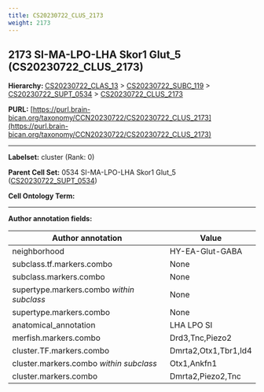 ```yaml
---
title: CS20230722_CLUS_2173
weight: 2173
---
```

## 2173 SI-MA-LPO-LHA Skor1 Glut_5 (CS20230722_CLUS_2173)
<b>Hierarchy: </b>
[CS20230722_CLAS_13](../CS20230722_CLAS_13) >
[CS20230722_SUBC_119](../CS20230722_SUBC_119) >
[CS20230722_SUPT_0534](../CS20230722_SUPT_0534) >
[CS20230722_CLUS_2173](../CS20230722_CLUS_2173)

**PURL:** [https://purl.brain-bican.org/taxonomy/CCN20230722/CS20230722_CLUS_2173](https://purl.brain-bican.org/taxonomy/CCN20230722/CS20230722_CLUS_2173)

---


**Labelset:** cluster (Rank: 0)

**Parent Cell Set:** 0534 SI-MA-LPO-LHA Skor1 Glut_5 ([CS20230722_SUPT_0534](../CS20230722_SUPT_0534))



**Cell Ontology Term:** 

[MARKER GENES.]: #


---

[TRANSFERRED ANNOTATIONS.]: #


[AUTHOR ANNOTATION FIELDS.]: #


**Author annotation fields:**

| Author annotation | Value |
|-------------------|-------|
|neighborhood|HY-EA-Glut-GABA|
|subclass.tf.markers.combo|None|
|subclass.markers.combo|None|
|supertype.markers.combo _within subclass_|None|
|supertype.markers.combo|None|
|anatomical_annotation|LHA LPO SI|
|merfish.markers.combo|Drd3,Tnc,Piezo2|
|cluster.TF.markers.combo|Dmrta2,Otx1,Tbr1,Id4|
|cluster.markers.combo _within subclass_|Otx1,Ankfn1|
|cluster.markers.combo|Dmrta2,Piezo2,Tnc|

